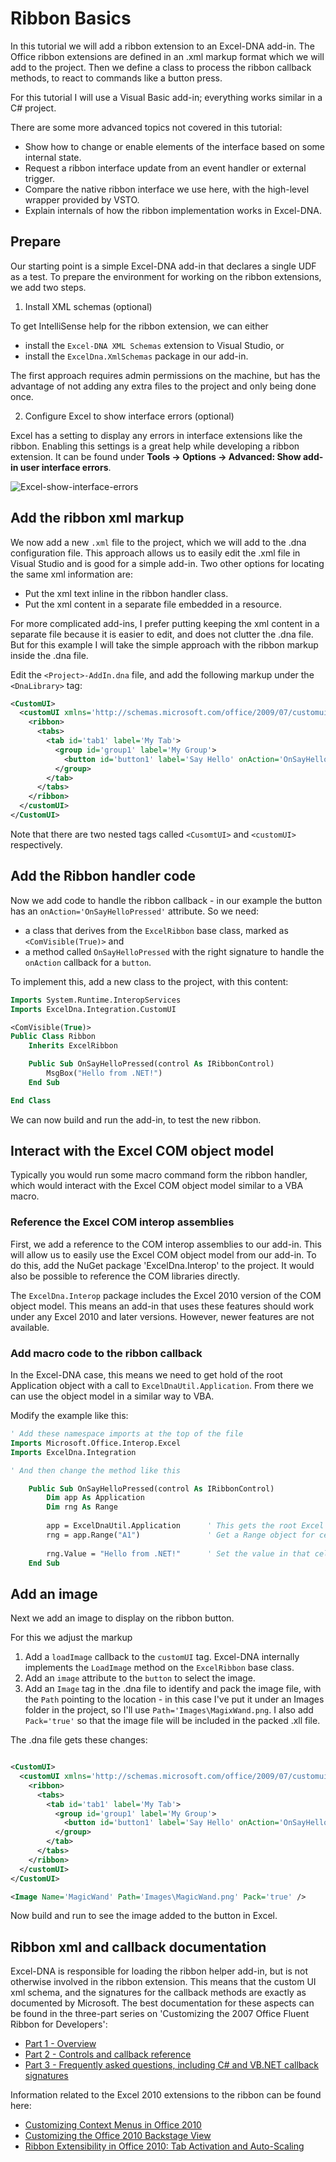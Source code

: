 # Ribbon Basics

In this tutorial we will add a ribbon extension to an Excel-DNA add-in.
The Office ribbon extensions are defined in an .xml markup format which we will add to the project.
Then we define a class to process the ribbon callback methods, to react to commands like a button press.

For this tutorial I will use a Visual Basic add-in; everything works similar in a C# project.

There are some more advanced topics not covered in this tutorial:
* Show how to change or enable elements of the interface based on some internal state.
* Request a ribbon interface update from an event handler or external trigger.
* Compare the native ribbon interface we use here, with the high-level wrapper provided by VSTO.
* Explain internals of how the ribbon implementation works in Excel-DNA.

## Prepare

Our starting point is a simple Excel-DNA add-in that declares a single UDF as a test.
To prepare the environment for working on the ribbon extensions, we add two steps.

1. Install XML schemas (optional)

To get IntelliSense help for the ribbon extension, we can either 
* install the `Excel-DNA XML Schemas` extension to Visual Studio, or 
* install the `ExcelDna.XmlSchemas` package in our add-in.

The first approach requires admin permissions on the machine, but has the advantage of not adding any extra files to the project and only being done once.

2. Configure Excel to show interface errors (optional)

Excel has a setting to display any errors in interface extensions like the ribbon. Enabling this settings is a great help while developing a ribbon extension.
It can be found under **Tools -> Options -> Advanced: Show add-in user interface errors**.

![Excel-show-interface-errors](https://user-images.githubusercontent.com/414659/99848436-7397c080-2b82-11eb-8543-c4b20e94ede6.jpg)

## Add the ribbon xml markup

We now add a new `.xml` file to the project, which we will add to the .dna configuration file. This approach allows us to easily edit the .xml file in Visual Studio and is good for a simple add-in. Two other options for locating the same xml information are:
* Put the xml text inline in the ribbon handler class.
* Put the xml content in a separate file embedded in a resource.

For more complicated add-ins, I prefer putting keeping the xml content in a separate file because it is easier to edit, and does not clutter the .dna file.
But for this example I will take the simple approach with the ribbon markup inside the .dna file.

Edit the `<Project>-AddIn.dna` file, and add the following markup under the `<DnaLibrary>` tag:

```xml
<CustomUI>
  <customUI xmlns='http://schemas.microsoft.com/office/2009/07/customui'>
    <ribbon>
      <tabs>
        <tab id='tab1' label='My Tab'>
          <group id='group1' label='My Group'>
            <button id='button1' label='Say Hello' onAction='OnSayHelloPressed'/>
          </group>
        </tab>
      </tabs>
    </ribbon>
  </customUI>
</CustomUI>
```

Note that there are two nested tags called `<CusomtUI>` and `<customUI>` respectively.

## Add the Ribbon handler code

Now we add code to handle the ribbon callback - in our example the button has an `onAction='OnSayHelloPressed'` attribute.
So we need:
* a class that derives from the `ExcelRibbon` base class, marked as `<ComVisible(True)>` and 
* a method called `OnSayHelloPressed` with the right signature to handle the `onAction` callback for a `button`.

To implement this, add a new class to the project, with this content:

```vb
Imports System.Runtime.InteropServices
Imports ExcelDna.Integration.CustomUI

<ComVisible(True)>
Public Class Ribbon
    Inherits ExcelRibbon

    Public Sub OnSayHelloPressed(control As IRibbonControl)
        MsgBox("Hello from .NET!")
    End Sub

End Class
```

We can now build and run the add-in, to test the new ribbon.

## Interact with the Excel COM object model

Typically you would run some macro command form the ribbon handler, which would interact with the Excel COM object model similar to a VBA macro.

### Reference the Excel COM interop assemblies

First, we add a reference to the COM interop assemblies to our add-in. This will allow us to easily use the Excel COM object model from our add-in.
To do this, add the NuGet package 'ExcelDna.Interop' to the project. It would also be possible to reference the COM libraries directly.

The `ExcelDna.Interop` package includes the Excel 2010 version of the COM object model. This means an add-in that uses these features should work under any Excel 2010 and later versions. However, newer features are not available.

### Add macro code to the ribbon callback

In the Excel-DNA case, this means we need to get hold of the root Application object with a call to `ExcelDnaUtil.Application`.
From there we can use the object model in a similar way to VBA.

Modify the example like this:

```vb
' Add these namespace imports at the top of the file
Imports Microsoft.Office.Interop.Excel
Imports ExcelDna.Integration

' And then change the method like this

    Public Sub OnSayHelloPressed(control As IRibbonControl)
        Dim app As Application
        Dim rng As Range
        
        app = ExcelDnaUtil.Application      ' This gets the root Excel Application object from the Excel-DNA environment
        rng = app.Range("A1")               ' Get a Range object for cell A1 on the ActiveSheet
        
        rng.Value = "Hello from .NET!"      ' Set the value in that cell
    End Sub

```

## Add an image

Next we add an image to display on the ribbon button.

For this we adjust the markup
1. Add a `loadImage` callback to the `customUI` tag. Excel-DNA internally implements the `LoadImage` method on the `ExcelRibbon` base class.
2. Add an `image` attribute to the `button` to select the image.
3. Add an `Image` tag in the .dna file to identify and pack the image file, with the `Path` pointing to the location - in this case I've put it under an Images folder in the project, so I'll use `Path='Images\MagixWand.png`. I also add `Pack='true'` so that the image file will be included in the packed .xll file.

The .dna file gets these changes:

```xml

<CustomUI>
  <customUI xmlns='http://schemas.microsoft.com/office/2009/07/customui' loadImage='LoadImage'>
    <ribbon>
      <tabs>
        <tab id='tab1' label='My Tab'>
          <group id='group1' label='My Group'>
            <button id='button1' label='Say Hello' onAction='OnSayHelloPressed' image='MagicWand'/>
          </group>
        </tab>
      </tabs>
    </ribbon>
  </customUI>
</CustomUI>

<Image Name='MagicWand' Path='Images\MagicWand.png' Pack='true' />
```

Now build and run to see the image added to the button in Excel.

## Ribbon xml and callback documentation

Excel-DNA is responsible for loading the ribbon helper add-in, but is not otherwise involved in the ribbon extension. This means that the custom UI xml schema, and the signatures for the callback methods are exactly as documented by Microsoft. The best documentation for these aspects can be found in the three-part series on 'Customizing the 2007 Office Fluent Ribbon for Developers':

* [Part 1 - Overview](https://msdn.microsoft.com/en-us/library/aa338202.aspx)
* [Part 2 - Controls and callback reference](https://msdn.microsoft.com/en-us/library/aa338199.aspx)
* [Part 3 - Frequently asked questions, including C# and VB.NET callback signatures](https://msdn.microsoft.com/en-us/library/aa722523.aspx)

Information related to the Excel 2010 extensions to the ribbon can be found here:

* [Customizing Context Menus in Office 2010](https://msdn.microsoft.com/en-us/library/office/ee691832.aspx)
* [Customizing the Office 2010 Backstage View](https://msdn.microsoft.com/en-us/library/office/ee815851.aspx)
* [Ribbon Extensibility in Office 2010: Tab Activation and Auto-Scaling](https://msdn.microsoft.com/en-us/library/office/ee691834.aspx)
